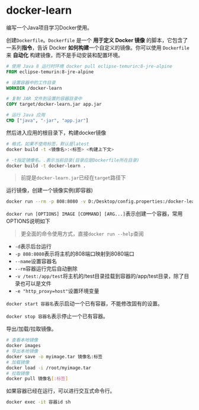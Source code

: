 # docker-learn
编写一个Java项目学习Docker使用。

创建`Dockerfile`。`Dockerfile` 是一个 **用于定义 Docker 镜像** 的脚本，它包含了一系列**指令**，告诉 Docker **如何构建**一个自定义的镜像。你可以使用 `Dockerfile` 来 **自动化** 构建镜像，而不是手动安装和配置环境。

```dockerfile
# 使用 Java 8 运行时环境 docker pull eclipse-temurin:8-jre-alpine
FROM eclipse-temurin:8-jre-alpine

# 设置容器中的工作目录
WORKDIR /docker-learn

# 复制 JAR 文件到设置的容器目录中
COPY target/docker-learn.jar app.jar

# 运行 Java 应用
CMD ["java", "-jar", "app.jar"]
```

然后进入应用的根目录下，构建docker镜像

```sh
# 格式。如果不使用标签，默认是latest
docker build -t <镜像名>:<标签> <构建上下文>

# -t指定镜像名。.表示当前目录(目录应是Dockerfile所在目录)
docker build -t docker-learn .
```

> 前提是`docker-learn.jar`已经在`target`路径下

运行镜像，创建一个镜像实例(即容器)

```sh
docker run --rm -p 808:8080 -v D:/Desktop/config.properties:/docker-learn/config.properties docker-learn
```

`docker run [OPTIONS] IMAGE [COMMAND] [ARG...]`表示创建一个容器，常用OPTIONS说明如下

> 更全面的命令使用方式，直接`docker run --help`查阅

* `-d`表示后台运行
* `-p 808:8080`表示将主机的808端口映射到8080端口
* `--name`设置容器名
* `--rm`容器运行完后自动删除
* `-v /test:/app/test`将主机的/test目录挂载到容器的/app/test目录，除了目录也可以是文件
* `-e "http_proxy=host"`设置环境变量

`docker start 容器名`表示启动一个已有容器，不能修改固有的设置。

`docker stop 容器名`表示停止一个已有容器。

导出/加载/拉取镜像。

```sh
# 查看本地镜像
docker images
# 导出本地镜像
docker save -o myimage.tar 镜像名:标签
# 加载镜像
docker load -i /root/myimage.tar
# 拉取镜像
docker pull 镜像名[:标签]
```

如果容器已经在运行，可以进行交互式命令行。

``` sh
docker exec -it 容器id sh
```

